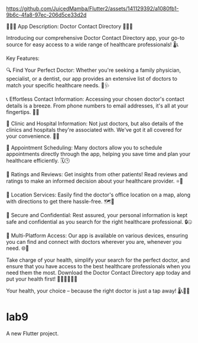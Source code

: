









https://github.com/JuicedMamba/Flutter2/assets/141129392/a1080fb1-9b6c-4fa8-97ec-206d5ce33d2d








👩‍⚕️🏥 App Description: Doctor Contact Directory 🏥👨‍⚕️

Introducing our comprehensive Doctor Contact Directory app, your go-to source for easy access to a wide range of healthcare professionals! 🌡️📞

Key Features:

🔍 Find Your Perfect Doctor: Whether you're seeking a family physician, specialist, or a dentist, our app provides an extensive list of doctors to match your specific healthcare needs. 🔎🩺

📞 Effortless Contact Information: Accessing your chosen doctor's contact details is a breeze. From phone numbers to email addresses, it's all at your fingertips. 📱📧

🏥 Clinic and Hospital Information: Not just doctors, but also details of the clinics and hospitals they're associated with. We've got it all covered for your convenience. 🏨🏥

📅 Appointment Scheduling: Many doctors allow you to schedule appointments directly through the app, helping you save time and plan your healthcare efficiently. 🗓️🕒

🌟 Ratings and Reviews: Get insights from other patients! Read reviews and ratings to make an informed decision about your healthcare provider. ⭐👥

📍 Location Services: Easily find the doctor's office location on a map, along with directions to get there hassle-free. 🗺️📍

🔐 Secure and Confidential: Rest assured, your personal information is kept safe and confidential as you search for the right healthcare professional. 🔒🤐

📲 Multi-Platform Access: Our app is available on various devices, ensuring you can find and connect with doctors wherever you are, whenever you need. 🌐📲

Take charge of your health, simplify your search for the perfect doctor, and ensure that you have access to the best healthcare professionals when you need them the most. Download the Doctor Contact Directory app today and put your health first! 🏥💊👩‍⚕️👨‍⚕️

Your health, your choice – because the right doctor is just a tap away! 🌡️📞🏨🌟











# lab9

A new Flutter project.
